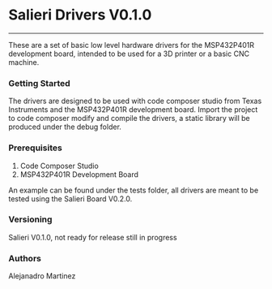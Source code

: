 # Salieri Drivers V0.1.0
----
These are a set of basic low level hardware drivers for the MSP432P401R development board, intended to be used for a 3D printer or a basic CNC machine.

### Getting Started
The drivers are designed to be used with code composer studio from Texas Instruments and the MSP432P401R development board. Import the project to code composer modify and compile the drivers, a static library will be produced under the debug folder. 

### Prerequisites
1. Code Composer Studio
2. MSP432P401R Development Board

An example can be found under the tests folder, all drivers are meant to be tested using the Salieri Board V0.2.0.

### Versioning
Salieri V0.1.0, not ready for release still in progress

### Authors
Alejanadro Martinez



